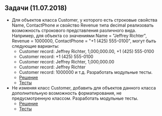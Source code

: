## Задачи (11.07.2018)
- Для объектов класса Customer, у которого есть строковые свойства Name, ContactPhone и свойство Revenue типа decimal реализовать возможность строкового представления различного вида. Например, для объекта со значениями Name = "Jeffrey Richter", Revenue = 1000000,    ContactPhone = "+1 (425) 555-0100", могут быть следующие варианты:
  - Customer record: Jeffrey Richter, 1,000,000.00, +1 (425) 555-0100
  - Customer record: +1 (425) 555-0100
  - Customer record: Jeffrey Richter, 1,000,000.00
  - Customer record: Jeffrey Richter
  - Customer record: 1000000 и т.д. Разработать модульные тесты.
  - [Решение](https://github.com/valerycadovic/NET.S.2018.Chadovich.06/tree/master/Days7_8)
  - [Тесты](https://github.com/valerycadovic/NET.S.2018.Chadovich.06/blob/master/Day7_8.Tests/Customer_Tests.cs)
- Не изменяя класс Customer, добавить для объектов данного класса дополнительную возможность форматирования, не предусмотренную классом. Разработать модульные тесты.
  - [Решение](https://github.com/valerycadovic/NET.S.2018.Chadovich.06/blob/master/CustomerExtension/CustomerFormatProvider.cs)
  - [Тесты](https://github.com/valerycadovic/NET.S.2018.Chadovich.06/blob/master/Day7_8.Tests/CustomerFormatProvided_Tests.cs)

